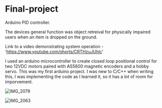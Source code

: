 # Final-project 
Arduino PID controller.


The devices general function was object retreival for physically impaired users when an item is dropped on the ground.


Link to a video demonstrating system operation - 'https://www.youtube.com/shorts/CRTHzuJUhlc'


I used an arduino microcontroller to create closed loop positional control for two 12VDC motors paired with AS5600 magnetic encoders and a hobby servo.
This was my first arduino project. I was new to C/C++ when writing this, I was implementing the code as I learned it, so it has a lot of room for imporvement.


![IMG_2079](https://github.com/user-attachments/assets/18926289-56e9-413f-abc2-757c6ea00688)

![IMG_2063](https://github.com/user-attachments/assets/505e2911-487e-4711-b77c-97c76ba097ab)


